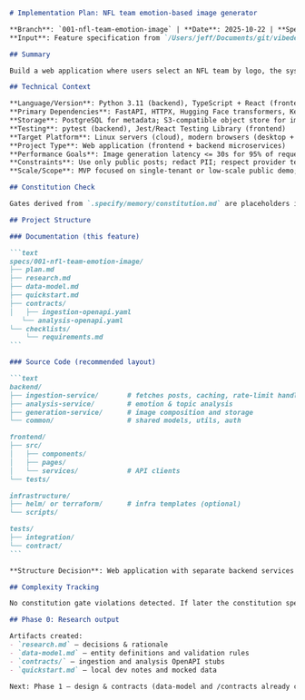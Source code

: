 ````markdown
# Implementation Plan: NFL team emotion-based image generator

**Branch**: `001-nfl-team-emotion-image` | **Date**: 2025-10-22 | **Spec**: `spec.md`
**Input**: Feature specification from `/Users/jeff/Documents/git/vibedemo/specs/001-nfl-team-emotion-image/spec.md`

## Summary

Build a web application where users select an NFL team by logo, the system fetches recent public posts (default 24h) about the team, performs emotion and topic analysis (verified accounts weighted), and generates an image that visually reflects aggregated emotions and topics. The MVP will use Python/FastAPI backend microservices, React + TypeScript frontend, and template-driven image composition for safety and speed.

## Technical Context

**Language/Version**: Python 3.11 (backend), TypeScript + React (frontend)
**Primary Dependencies**: FastAPI, HTTPX, Hugging Face transformers, KeyBERT/embedding libraries, React, Vite or Next.js (frontend)  
**Storage**: PostgreSQL for metadata; S3-compatible object store for images
**Testing**: pytest (backend), Jest/React Testing Library (frontend)
**Target Platform**: Linux servers (cloud), modern browsers (desktop + mobile)
**Project Type**: Web application (frontend + backend microservices)
**Performance Goals**: Image generation latency <= 30s for 95% of requests; initial concurrency target: modest (hundreds of concurrent users), scale later
**Constraints**: Use only public posts; redact PII; respect provider terms; default timeframe 24h (user-selectable)
**Scale/Scope**: MVP focused on single-tenant or low-scale public demo; plan for horizontal scaling later

## Constitution Check

Gates derived from `.specify/memory/constitution.md` are placeholders in the repo. No blocking constitution violations were detected for Phase 0. The plan will adhere to core principles once the project's constitution content is ratified.

## Project Structure

### Documentation (this feature)

```text
specs/001-nfl-team-emotion-image/
├── plan.md
├── research.md
├── data-model.md
├── quickstart.md
├── contracts/
│   ├── ingestion-openapi.yaml
   └── analysis-openapi.yaml
└── checklists/
    └── requirements.md
```

### Source Code (recommended layout)

```text
backend/
├── ingestion-service/       # fetches posts, caching, rate-limit handling
├── analysis-service/        # emotion & topic analysis
├── generation-service/      # image composition and storage
└── common/                  # shared models, utils, auth

frontend/
├── src/
│   ├── components/
│   ├── pages/
│   └── services/            # API clients
└── tests/

infrastructure/
├── helm/ or terraform/      # infra templates (optional)
└── scripts/

tests/
├── integration/
└── contract/
```

**Structure Decision**: Web application with separate backend services for clear separation of concerns and independent scaling.

## Complexity Tracking

No constitution gate violations detected. If later the constitution specifies mandatory TDD or library-first rules, we will ensure tests and modular libraries are added before PRs are merged.

## Phase 0: Research output

Artifacts created:
- `research.md` — decisions & rationale
- `data-model.md` — entity definitions and validation rules
- `contracts/` — ingestion and analysis OpenAPI stubs
- `quickstart.md` — local dev notes and mocked data

Next: Phase 1 — design & contracts (data-model and /contracts already created). Follow-up tasks: create implementation tasks, flesh out OpenAPI details, and begin prototype work for ingestion and emotion model evaluation.

